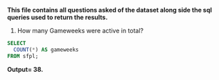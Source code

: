 **This file contains all questions asked of the dataset along side the sql queries used to return the results.**
1. How many Gameweeks were active in total?
```sql
SELECT
  COUNT(*) AS gameweeks
FROM sfpl;
```
**Output= 38.**

